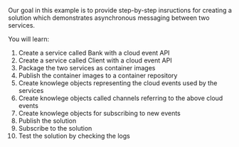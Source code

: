 Our goal in this example is to provide step-by-step insructions for creating a solution which demonstrates asynchronous messaging between two services.

You will learn:

1. Create a service called Bank with a cloud event API
1. Create a service called Client with a cloud event API
1. Package the two services as container images
1. Publish the container images to a container repository
1. Create knowlege objects representing the cloud events used by the services
1. Create knowlege objects called channels referring to the above cloud events
1. Create knowlege objects for subscribing to new events
1. Publish the solution
1. Subscribe to the solution
1. Test the solution by checking the logs


